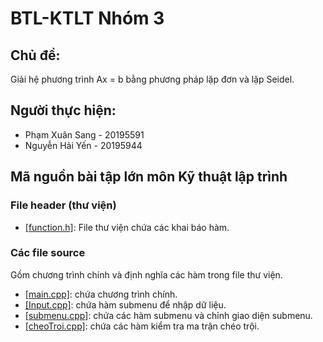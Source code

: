 # BTL-KTLT Nhóm 3
## Chủ đề:
Giải hệ phương trình Ax = b bằng phương pháp lặp đơn và lặp Seidel.
## Người thực hiện:
- Phạm Xuân Sang - 20195591
- Nguyễn Hải Yến - 20195944
## Mã nguồn bài tập lớn môn Kỹ thuật lập trình
### File header (thư viện)
- [[function.h]](https://github.com/phamxuansang241/BTL-KTLT/blob/main/function.h): File thư viện chứa các khai báo hàm.
### Các file source
Gồm chương trình chính và định nghĩa các hàm trong file thư viện.
- [[main.cpp]](https://github.com/phamxuansang241/BTL-KTLT/blob/main/main.cpp): chứa chương trình chính.
- [[Input.cpp]](https://github.com/phamxuansang241/BTL-KTLT/blob/main/Input.cpp): chứa hàm submenu để nhập dữ liệu. 
- [[submenu.cpp]](https://github.com/phamxuansang241/BTL-KTLT/blob/main/submenu.cpp): chứa các hàm submenu và chỉnh giao diện submenu. 
- [[cheoTroi.cpp]](https://github.com/phamxuansang241/BTL-KTLT/blob/main/cheoTroi.cpp): chứa các hàm kiểm tra ma trận chéo trội. 


